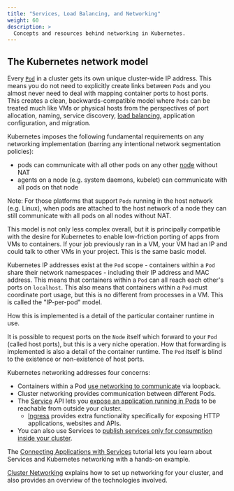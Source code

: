 ```yaml
---
title: "Services, Load Balancing, and Networking"
weight: 60
description: >
  Concepts and resources behind networking in Kubernetes.
---
```


## The Kubernetes network model

Every [`Pod`](/docs/kubernetes/en/concepts/workloads/pods/) in a cluster gets its own unique cluster-wide IP address. 
This means you do not need to explicitly create links between `Pods` and you 
almost never need to deal with mapping container ports to host ports.  
This creates a clean, backwards-compatible model where `Pods` can be treated 
much like VMs or physical hosts from the perspectives of port allocation, 
naming, service discovery, [load balancing](/docs/kubernetes/en/concepts/services-networking/ingress/#load-balancing), 
application configuration, and migration.

Kubernetes imposes the following fundamental requirements on any networking
implementation (barring any intentional network segmentation policies):

   * pods can communicate with all other pods on any other [node](/docs/kubernetes/en/concepts/architecture/nodes/) 
     without NAT
   * agents on a node (e.g. system daemons, kubelet) can communicate with all
     pods on that node

Note: For those platforms that support `Pods` running in the host network (e.g.
Linux), when pods are attached to the host network of a node they can still communicate 
with all pods on all nodes without NAT.

This model is not only less complex overall, but it is principally compatible
with the desire for Kubernetes to enable low-friction porting of apps from VMs
to containers.  If your job previously ran in a VM, your VM had an IP and could
talk to other VMs in your project.  This is the same basic model.

Kubernetes IP addresses exist at the `Pod` scope - containers within a `Pod`
share their network namespaces - including their IP address and MAC address.
This means that containers within a `Pod` can all reach each other's ports on
`localhost`. This also means that containers within a `Pod` must coordinate port
usage, but this is no different from processes in a VM.  This is called the
"IP-per-pod" model.

How this is implemented is a detail of the particular container runtime in use.

It is possible to request ports on the `Node` itself which forward to your `Pod`
(called host ports), but this is a very niche operation. How that forwarding is
implemented is also a detail of the container runtime. The `Pod` itself is
blind to the existence or non-existence of host ports.

Kubernetes networking addresses four concerns:
- Containers within a Pod [use networking to communicate](/docs/kubernetes/en/concepts/services-networking/dns-pod-service/) via loopback.
- Cluster networking provides communication between different Pods.
- The [Service](/docs/kubernetes/en/concepts/services-networking/service/) API lets you
  [expose an application running in Pods](/docs/kubernetes/en/tutorials/services/connect-applications-service/)
  to be reachable from outside your cluster.
  - [Ingress](/docs/kubernetes/en/concepts/services-networking/ingress/) provides extra functionality
    specifically for exposing HTTP applications, websites and APIs.
- You can also use Services to
  [publish services only for consumption inside your cluster](/docs/kubernetes/en/concepts/services-networking/service-traffic-policy/).

The [Connecting Applications with Services](/docs/kubernetes/en/tutorials/services/connect-applications-service/) tutorial lets you learn about Services and Kubernetes networking with a hands-on example.

[Cluster Networking](/docs/kubernetes/en/concepts/cluster-administration/networking/) explains how to set
up networking for your cluster, and also provides an overview of the technologies involved.
